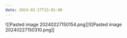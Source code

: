 ```yaml
---
date: 2024-02-27T15:01:00
---
```

![[Pasted image 20240227150154.png]]![[Pasted image 20240227150310.png]]